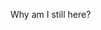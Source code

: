 Why am I still here?
<!---
uggin-mai/uggin-mai is a ✨ special ✨ repository because its `README.md` (this file) appears on your GitHub profile.
You can click the Preview link to take a look at your changes.
--->
